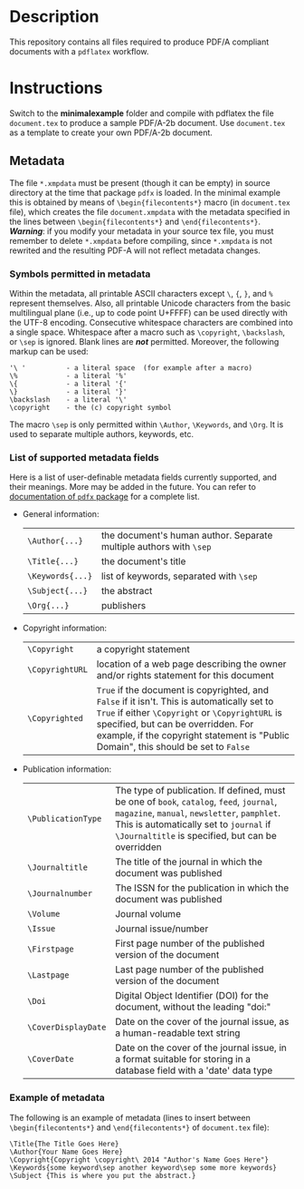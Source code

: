 # Description
This repository contains all files required to produce PDF/A compliant documents with a `pdflatex` workflow.

# Instructions
Switch to the **minimalexample** folder and compile with pdflatex the file `document.tex` to produce a sample PDF/A-2b document.
Use `document.tex` as a template to create your own PDF/A-2b document.

## Metadata

The file `*.xmpdata` must be present (though it can be empty) in source directory at the time that package `pdfx` is loaded. In the minimal example this is obtained by means of `\begin{filecontents*}` macro (in `document.tex` file), which creates the file `document.xmpdata` with the metadata specified in the lines between `\begin{filecontents*}` and `\end{filecontents*}`. ***Warning***: if you modify your metadata in your source tex file, you must remember to delete `*.xmpdata` before compiling, since `*.xmpdata` is not rewrited and the resulting PDF-A will not reflect metadata changes.

### Symbols permitted in metadata

Within the metadata, all printable ASCII characters except `\`, `{`, `}`, and `%` represent themselves. Also, all printable Unicode characters from the basic multilingual plane (i.e., up to code point U+FFFF) can be used directly with the UTF-8 encoding. Consecutive whitespace characters are combined into a single space. Whitespace after a macro such as `\copyright`, `\backslash`, or `\sep` is ignored. Blank lines are ***not*** permitted. Moreover, the following markup can be used:

    '\ '          - a literal space  (for example after a macro)                  
    \%            - a literal '%'                                                 
    \{            - a literal '{'                                                 
    \}            - a literal '}'                                                 
    \backslash    - a literal '\'                                                 
    \copyright    - the (c) copyright symbol                                      

The macro `\sep` is only permitted within `\Author`, `\Keywords`, and `\Org`.  It is used to separate multiple authors, keywords, etc.

### List of supported metadata fields

Here is a list of user-definable metadata fields currently supported, and their meanings. More may be added in the future. You can refer to [documentation of `pdfx` package](http://ctan.mirror.garr.it/mirrors/CTAN/macros/latex/contrib/pdfx/pdfx.pdf#subsection.2.3) for a complete list.

- General information:
  
  |||
  |-|-|
  | `\Author{...}` | the document's human author. Separate multiple authors with `\sep` |
  | `\Title{...}`  | the document's title |
  | `\Keywords{...}` | list of keywords, separated with `\sep` |
  | `\Subject{...}` | the abstract |
  | `\Org{...}` | publishers |
  
- Copyright information:
  
  |||
  |-|-|
  | `\Copyright` | a copyright statement |
  | `\CopyrightURL` | location of a web page describing the owner and/or rights statement for this document |
  | `\Copyrighted` | `True` if the document is copyrighted, and `False` if it isn't. This is automatically set to `True` if either `\Copyright` or `\CopyrightURL` is specified, but can be overridden. For example, if the copyright statement is "Public Domain", this should be set to `False` |
  
- Publication information:
  
  |||
  |-|-|
  | `\PublicationType` | The type of publication. If defined, must be one of `book`, `catalog`, `feed`, `journal`, `magazine`, `manual`, `newsletter`, `pamphlet`. This is automatically set to `journal` if `\Journaltitle` is specified, but can be overridden |
  | `\Journaltitle` | The title of the journal in which the document was published |
  | `\Journalnumber` | The ISSN for the publication in which the document was published |
  | `\Volume` | Journal volume |
  | `\Issue` | Journal issue/number |
  | `\Firstpage` | First page number of the published version of the document |
  | `\Lastpage` | Last page number of the published version of the document |
  | `\Doi` | Digital Object Identifier (DOI) for the document, without the leading "doi:" |
  | `\CoverDisplayDate` | Date on the cover of the journal issue, as a human-readable text string |
  | `\CoverDate` | Date on the cover of the journal issue, in a format suitable for storing in a database field with a 'date' data type|

### Example of metadata

The following is an example of metadata (lines to insert between `\begin{filecontents*}` and `\end{filecontents*}` of `document.tex` file):  

    \Title{The Title Goes Here}
    \Author{Your Name Goes Here}
    \Copyright{Copyright \copyright\ 2014 "Author's Name Goes Here"}
    \Keywords{some keyword\sep another keyword\sep some more keywords}
    \Subject {This is where you put the abstract.}
